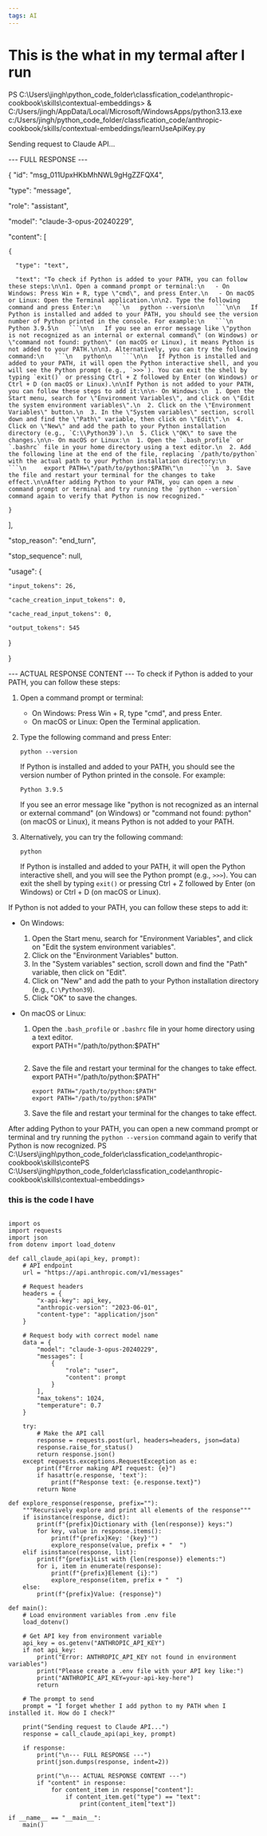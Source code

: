 ```yaml
---
tags: AI
---
```


# This is the what in my termal after I run

PS C:\Users\jingh\python_code_folder\classfication_code\anthropic-cookbook\skills\contextual-embeddings> & C:/Users/jingh/AppData/Local/Microsoft/WindowsApps/python3.13.exe c:/Users/jingh/python_code_folder/classfication_code/anthropic-cookbook/skills/contextual-embeddings/learnUseApiKey.py

Sending request to Claude API...

--- FULL RESPONSE ---

{
"id": "msg_011UpxHKbMhNWL9gHgZZFQX4", 

  "type": "message",
  
  "role": "assistant",
  
  "model": "claude-3-opus-20240229",
  
  "content": [

    {

      "type": "text",
      
      "text": "To check if Python is added to your PATH, you can follow these steps:\n\n1. Open a command prompt or terminal:\n   - On Windows: Press Win + R, type \"cmd\", and press Enter.\n   - On macOS or Linux: Open the Terminal application.\n\n2. Type the following command and press Enter:\n   ```\n   python --version\n   ```\n\n   If Python is installed and added to your PATH, you should see the version number of Python printed in the console. For example:\n   ```\n   Python 3.9.5\n   ```\n\n   If you see an error message like \"python is not recognized as an internal or external command\" (on Windows) or \"command not found: python\" (on macOS or Linux), it means Python is not added to your PATH.\n\n3. Alternatively, you can try the following command:\n   ```\n   python\n   ```\n\n   If Python is installed and added to your PATH, it will open the Python interactive shell, and you will see the Python prompt (e.g., `>>>`). You can exit the shell by typing `exit()` or pressing Ctrl + Z followed by Enter (on Windows) or Ctrl + D (on macOS or Linux).\n\nIf Python is not added to your PATH, you can follow these steps to add it:\n\n- On Windows:\n  1. Open the Start menu, search for \"Environment Variables\", and click on \"Edit the system environment variables\".\n  2. Click on the \"Environment Variables\" button.\n  3. In the \"System variables\" section, scroll down and find the \"Path\" variable, then click on \"Edit\".\n  4. Click on \"New\" and add the path to your Python installation directory (e.g., `C:\\Python39`).\n  5. Click \"OK\" to save the changes.\n\n- On macOS or Linux:\n  1. Open the `.bash_profile` or `.bashrc` file in your home directory using a text editor.\n  2. Add the following line at the end of the file, replacing `/path/to/python` with the actual path to your Python installation directory:\n     ```\n     export PATH=\"/path/to/python:$PATH\"\n     ```\n  3. Save the file and restart your terminal for the changes to take effect.\n\nAfter adding Python to your PATH, you can open a new command prompt or terminal and try running the `python --version` command again to verify that Python is now recognized."
      
    }

  ],
  
  "stop_reason": "end_turn",
  
  "stop_sequence": null,
  
  "usage": {

    "input_tokens": 26,
    
    "cache_creation_input_tokens": 0,
    
    "cache_read_input_tokens": 0,
    
    "output_tokens": 545
    
  }

}

--- ACTUAL RESPONSE CONTENT ---
To check if Python is added to your PATH, you can follow these steps:

1. Open a command prompt or terminal:
   - On Windows: Press Win + R, type "cmd", and press Enter.
   - On macOS or Linux: Open the Terminal application.

2. Type the following command and press Enter: 
   ```
   python --version
   ```

   If Python is installed and added to your PATH, you should see the version number of Python printed in the console. For example:
   ```
   Python 3.9.5
   ```

   If you see an error message like "python is not recognized as an internal or external command" (on Windows) or "command not found: python" (on macOS or Linux), it means Python is not added to your PATH.

3. Alternatively, you can try the following command:
   ```
   python
   ```

   If Python is installed and added to your PATH, it will open the Python interactive shell, and you will see the Python prompt (e.g., `>>>`). You can exit the shell by typing `exit()` or pressing Ctrl + Z followed by Enter (on Windows) or Ctrl + D (on macOS or Linux).

If Python is not added to your PATH, you can follow these steps to add it:

- On Windows:
  1. Open the Start menu, search for "Environment Variables", and click on "Edit the system environment variables".
  2. Click on the "Environment Variables" button.
  3. In the "System variables" section, scroll down and find the "Path" variable, then click on "Edit".
  4. Click on "New" and add the path to your Python installation directory (e.g., `C:\Python39`).
  5. Click "OK" to save the changes.

- On macOS or Linux:
  1. Open the `.bash_profile` or `.bashrc` file in your home directory using a text editor.   
     export PATH="/path/to/python:$PATH"
     ```
  3. Save the file and restart your terminal for the changes to take effect.
     export PATH="/path/to/python:$PATH"
     ```
     export PATH="/path/to/python:$PATH"
     export PATH="/path/to/python:$PATH"
     ```
  3. Save the file and restart your terminal for the changes to take effect.

After adding Python to your PATH, you can open a new command prompt or terminal and try running the `python --version` command again to verify that Python is now recognized. 
PS C:\Users\jingh\python_code_folder\classfication_code\anthropic-cookbook\skills\contePS C:\Users\jingh\python_code_folder\classfication_code\anthropic-cookbook\skills\contextual-embeddings>







### this is the code I have

```

import os
import requests
import json
from dotenv import load_dotenv

def call_claude_api(api_key, prompt):
    # API endpoint
    url = "https://api.anthropic.com/v1/messages"
    
    # Request headers
    headers = {
        "x-api-key": api_key,
        "anthropic-version": "2023-06-01",
        "content-type": "application/json"
    }
    
    # Request body with correct model name
    data = {
        "model": "claude-3-opus-20240229",
        "messages": [
            {
                "role": "user",
                "content": prompt
            }
        ],
        "max_tokens": 1024,
        "temperature": 0.7
    }
    
    try:
        # Make the API call
        response = requests.post(url, headers=headers, json=data)
        response.raise_for_status()
        return response.json()
    except requests.exceptions.RequestException as e:
        print(f"Error making API request: {e}")
        if hasattr(e.response, 'text'):
            print(f"Response text: {e.response.text}")
        return None

def explore_response(response, prefix=""):
    """Recursively explore and print all elements of the response"""
    if isinstance(response, dict):
        print(f"{prefix}Dictionary with {len(response)} keys:")
        for key, value in response.items():
            print(f"{prefix}Key: '{key}'")
            explore_response(value, prefix + "  ")
    elif isinstance(response, list):
        print(f"{prefix}List with {len(response)} elements:")
        for i, item in enumerate(response):
            print(f"{prefix}Element {i}:")
            explore_response(item, prefix + "  ")
    else:
        print(f"{prefix}Value: {response}")

def main():
    # Load environment variables from .env file
    load_dotenv()
    
    # Get API key from environment variable
    api_key = os.getenv("ANTHROPIC_API_KEY")
    if not api_key:
        print("Error: ANTHROPIC_API_KEY not found in environment variables")
        print("Please create a .env file with your API key like:")
        print("ANTHROPIC_API_KEY=your-api-key-here")
        return
    
    # The prompt to send
    prompt = "I forget whether I add python to my PATH when I installed it. How do I check?"
    
    print("Sending request to Claude API...")
    response = call_claude_api(api_key, prompt)
    
    if response:
        print("\n--- FULL RESPONSE ---")
        print(json.dumps(response, indent=2))
        
        print("\n--- ACTUAL RESPONSE CONTENT ---")
        if "content" in response:
            for content_item in response["content"]:
                if content_item.get("type") == "text":
                    print(content_item["text"])

if __name__ == "__main__":
    main()


```





